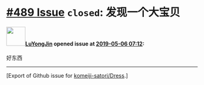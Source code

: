 # [\#489 Issue](https://github.com/komeiji-satori/Dress/issues/489) `closed`: 发现一个大宝贝

#### <img src="https://avatars.githubusercontent.com/u/13436426?v=4" width="50">[LuYongJin](https://github.com/LuYongJin) opened issue at [2019-05-06 07:12](https://github.com/komeiji-satori/Dress/issues/489):

好东西




-------------------------------------------------------------------------------



[Export of Github issue for [komeiji-satori/Dress](https://github.com/komeiji-satori/Dress).]
